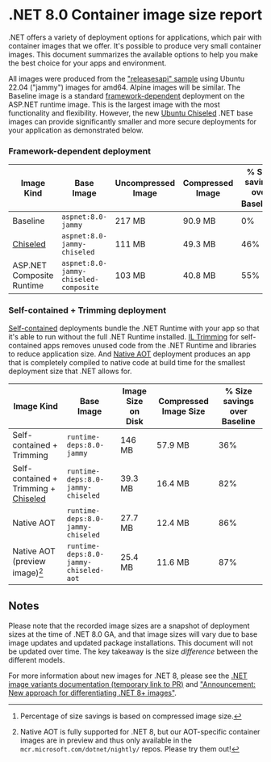 # .NET 8.0 Container image size report

.NET offers a variety of deployment options for applications, which pair with container images that we offer. It's possible to produce very small container images. This document summarizes the available options to help you make the best choice for your apps and environment.

All images were produced from the ["releasesapi" sample](https://github.com/dotnet/dotnet-docker/tree/main/samples/releasesapi) using Ubuntu 22.04 ("jammy") images for amd64. Alpine images will be similar. The Baseline image is a standard [framework-dependent](https://learn.microsoft.com/en-us/dotnet/core/deploying/#publish-framework-dependent) deployment on the ASP.NET runtime image.
This is the largest image with the most functionality and flexibility.
However, the new [Ubuntu Chiseled](https://github.com/dotnet/dotnet-docker/blob/main/documentation/ubuntu-chiseled.md) .NET base images can provide significantly smaller and more secure deployments for your application as demonstrated below.

### Framework-dependent deployment

| Image Kind | Base Image | Uncompressed Image  | Compressed Image | % Size savings over Baseline[^1] |
| --- | --- |--- | --- | --- |
| Baseline | `aspnet:8.0-jammy`| 217 MB | 90.9 MB | 0% |
| [Chiseled](https://github.com/dotnet/dotnet-docker/blob/main/documentation/ubuntu-chiseled.md) | `aspnet:8.0-jammy-chiseled`| 111 MB | 49.3 MB | 46% |
| ASP.NET Composite Runtime | `aspnet:8.0-jammy-chiseled-composite`| 103 MB | 40.8 MB | 55% |

### Self-contained + Trimming deployment

[Self-contained](https://learn.microsoft.com/en-us/dotnet/core/deploying/#publish-self-contained) deployments bundle the .NET Runtime with your app so that it's able to run without the full .NET Runtime installed.
[IL Trimming](https://learn.microsoft.com/en-us/dotnet/core/deploying/trimming/trim-self-contained) for self-contained apps removes unused code from the .NET Runtime and libraries to reduce application size.
And [Native AOT](https://learn.microsoft.com/en-us/dotnet/core/deploying/native-aot/) deployment produces an app that is completely compiled to native code at build time for the smallest deployment size that .NET allows for.

| Image Kind | Base Image | Image Size on Disk | Compressed Image Size | % Size savings over Baseline |
| --- | --- |--- | --- | --- |
| Self-contained + Trimming | `runtime-deps:8.0-jammy` | 146 MB | 57.9 MB | 36% |
| Self-contained + Trimming + [Chiseled](https://github.com/dotnet/dotnet-docker/blob/main/documentation/ubuntu-chiseled.md) | `runtime-deps:8.0-jammy-chiseled`| 39.3 MB | 16.4 MB | 82% |
| Native AOT | `runtime-deps:8.0-jammy-chiseled`| 27.7 MB | 12.4 MB | 86% |
| Native AOT (preview image)[^2] | `runtime-deps:8.0-jammy-chiseled-aot`| 25.4 MB | 11.6 MB | 87% |

## Notes

Please note that the recorded image sizes are a snapshot of deployment sizes at the time of .NET 8.0 GA, and that image sizes will vary due to base image updates and updated package installations. This document will not be updated over time. The key takeaway is the size *difference* between the different models.

For more information about new images for .NET 8, please see the [.NET image variants documentation (temporary link to PR)](https://github.com/dotnet/dotnet-docker/pull/4979) and ["Announcement: New approach for differentiating .NET 8+ images"](https://github.com/dotnet/dotnet-docker/discussions/4821).

[^1]: Percentage of size savings is based on compressed image size.

[^2]: Native AOT is fully supported for .NET 8, but our AOT-specific container images are in preview and thus only available in the `mcr.microsoft.com/dotnet/nightly/` repos. Please try them out!
